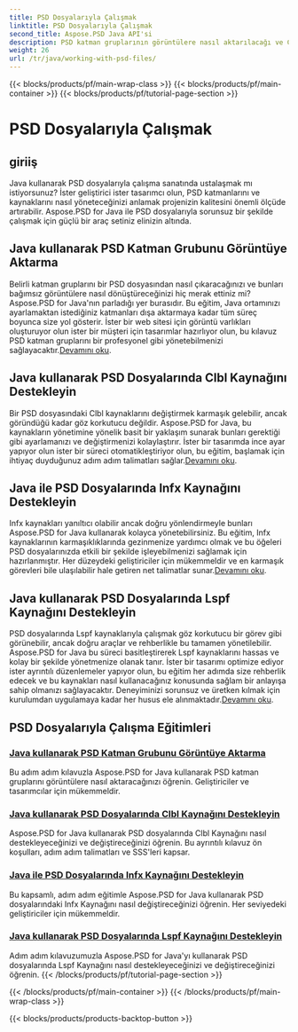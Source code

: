 ```yaml
---
title: PSD Dosyalarıyla Çalışmak
linktitle: PSD Dosyalarıyla Çalışmak
second_title: Aspose.PSD Java API'si
description: PSD katman gruplarının görüntülere nasıl aktarılacağı ve Clbl, Infx ve Lspf kaynaklarının nasıl işleneceği de dahil olmak üzere kapsamlı Aspose.PSD for Java eğitimlerini keşfedin.
weight: 26
url: /tr/java/working-with-psd-files/
---
```


{{< blocks/products/pf/main-wrap-class >}}
{{< blocks/products/pf/main-container >}}
{{< blocks/products/pf/tutorial-page-section >}}

# PSD Dosyalarıyla Çalışmak


## giriiş

Java kullanarak PSD dosyalarıyla çalışma sanatında ustalaşmak mı istiyorsunuz? İster geliştirici ister tasarımcı olun, PSD katmanlarını ve kaynaklarını nasıl yöneteceğinizi anlamak projenizin kalitesini önemli ölçüde artırabilir. Aspose.PSD for Java ile PSD dosyalarıyla sorunsuz bir şekilde çalışmak için güçlü bir araç setiniz elinizin altında.

## Java kullanarak PSD Katman Grubunu Görüntüye Aktarma

 Belirli katman gruplarını bir PSD dosyasından nasıl çıkaracağınızı ve bunları bağımsız görüntülere nasıl dönüştüreceğinizi hiç merak ettiniz mi? Aspose.PSD for Java'nın parladığı yer burasıdır. Bu eğitim, Java ortamınızı ayarlamaktan istediğiniz katmanları dışa aktarmaya kadar tüm süreç boyunca size yol gösterir. İster bir web sitesi için görüntü varlıkları oluşturuyor olun ister bir müşteri için tasarımlar hazırlıyor olun, bu kılavuz PSD katman gruplarını bir profesyonel gibi yönetebilmenizi sağlayacaktır.[Devamını oku](./export-psd-layer-group-to-image/).

## Java kullanarak PSD Dosyalarında Clbl Kaynağını Destekleyin

Bir PSD dosyasındaki Clbl kaynaklarını değiştirmek karmaşık gelebilir, ancak göründüğü kadar göz korkutucu değildir. Aspose.PSD for Java, bu kaynakların yönetimine yönelik basit bir yaklaşım sunarak bunları gerektiği gibi ayarlamanızı ve değiştirmenizi kolaylaştırır. İster bir tasarımda ince ayar yapıyor olun ister bir süreci otomatikleştiriyor olun, bu eğitim, başlamak için ihtiyaç duyduğunuz adım adım talimatları sağlar.[Devamını oku](./support-clbl-resource-psd-files/).

## Java ile PSD Dosyalarında Infx Kaynağını Destekleyin

 Infx kaynakları yanıltıcı olabilir ancak doğru yönlendirmeyle bunları Aspose.PSD for Java kullanarak kolayca yönetebilirsiniz. Bu eğitim, Infx kaynaklarının karmaşıklıklarında gezinmenize yardımcı olmak ve bu öğeleri PSD dosyalarınızda etkili bir şekilde işleyebilmenizi sağlamak için hazırlanmıştır. Her düzeydeki geliştiriciler için mükemmeldir ve en karmaşık görevleri bile ulaşılabilir hale getiren net talimatlar sunar.[Devamını oku](./support-infx-resource-psd-files/).

## Java kullanarak PSD Dosyalarında Lspf Kaynağını Destekleyin

PSD dosyalarında Lspf kaynaklarıyla çalışmak göz korkutucu bir görev gibi görünebilir, ancak doğru araçlar ve rehberlikle bu tamamen yönetilebilir. Aspose.PSD for Java bu süreci basitleştirerek Lspf kaynaklarını hassas ve kolay bir şekilde yönetmenize olanak tanır. İster bir tasarımı optimize ediyor ister ayrıntılı düzenlemeler yapıyor olun, bu eğitim her adımda size rehberlik edecek ve bu kaynakları nasıl kullanacağınız konusunda sağlam bir anlayışa sahip olmanızı sağlayacaktır. Deneyiminizi sorunsuz ve üretken kılmak için kurulumdan uygulamaya kadar her husus ele alınmaktadır.[Devamını oku](./support-lspf-resource-psd-files/).

## PSD Dosyalarıyla Çalışma Eğitimleri
### [Java kullanarak PSD Katman Grubunu Görüntüye Aktarma](./export-psd-layer-group-to-image/)
Bu adım adım kılavuzla Aspose.PSD for Java kullanarak PSD katman gruplarını görüntülere nasıl aktaracağınızı öğrenin. Geliştiriciler ve tasarımcılar için mükemmeldir.
### [Java kullanarak PSD Dosyalarında Clbl Kaynağını Destekleyin](./support-clbl-resource-psd-files/)
Aspose.PSD for Java kullanarak PSD dosyalarında Clbl Kaynağını nasıl destekleyeceğinizi ve değiştireceğinizi öğrenin. Bu ayrıntılı kılavuz ön koşulları, adım adım talimatları ve SSS'leri kapsar.
### [Java ile PSD Dosyalarında Infx Kaynağını Destekleyin](./support-infx-resource-psd-files/)
Bu kapsamlı, adım adım eğitimle Aspose.PSD for Java kullanarak PSD dosyalarındaki Infx Kaynağını nasıl değiştireceğinizi öğrenin. Her seviyedeki geliştiriciler için mükemmeldir.
### [Java kullanarak PSD Dosyalarında Lspf Kaynağını Destekleyin](./support-lspf-resource-psd-files/)
Adım adım kılavuzumuzla Aspose.PSD for Java'yı kullanarak PSD dosyalarında Lspf Kaynağını nasıl destekleyeceğinizi ve değiştireceğinizi öğrenin.
{{< /blocks/products/pf/tutorial-page-section >}}

{{< /blocks/products/pf/main-container >}}
{{< /blocks/products/pf/main-wrap-class >}}

{{< blocks/products/products-backtop-button >}}
